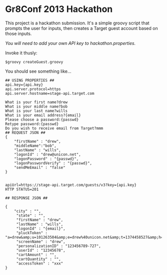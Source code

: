 Gr8Conf 2013 Hackathon
=========

This project is a hackathon submission.  It's a simple groovy script that prompts the user for inputs, then creates a Target guest account based on those inputs.

*You will need to add your own API key to hackathon.properties.*

Invoke it thusly:

    $groovy createGuest.groovy

You should see something like...

    ## USING PROPERTIES ##
    api.key={api.key}
    api.server.protocol=https
    api.server.hostname=stage-api.target.com

    What is your first name?drew
    What is your middle name?bob
    What is your last name?wills
    What is your email address?{email}
    Please choose a password:{passwd}
    Retype password:{passwd}
    Do you wish to receive email from Target?mmm
    ## REQUEST JSON ##
    {
        "firstName" : "drew",
        "middleName":"bob",
        "lastName" : "wills",
        "logonId" : "drew@unicon.net",
        "logonPassword" : "{passwd}",
        "logonPasswordVerify" : "{passwd}",
        "sendMeEmail" : "false"
    }


    apiUrl=https://stage-api.target.com/guests/v3?key={api.key}
    HTTP STATUS=201

    ## RESPONSE JSON ##

    {
        "city" : "",
         "state" : "",
         "firstName" : "drew",
         "lastName" : "wills",
         "logonId" : "{email}",
         "pluckToken" : "a=drew&amp;u=101263504&amp;e=drew%40unicon.net&amp;t=1374458527&amp;h=c6db0be9434d5ae9175868f7ef9c59fc",
         "screenName" : "drew",
         "personalizationID" : "123456789-727",
         "userId" : "12345678",
         "cartAmount" : "",
         "cartQuantity" : "",
         "accessToken" : "xxx"
    }




